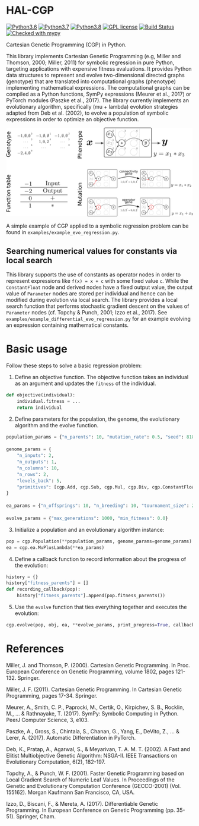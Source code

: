 HAL-CGP
=======
[![Python3.6](https://img.shields.io/badge/python-3.6-red.svg)](https://www.python.org/downloads/release/python-369/)
[![Python3.7](https://img.shields.io/badge/python-3.7-red.svg)](https://www.python.org/)
[![Python3.8](https://img.shields.io/badge/python-3.8-red.svg)](https://www.python.org/)
[![GPL license](https://img.shields.io/badge/License-GPLv3-blue.svg)](https://www.gnu.org/licenses/old-licenses/gpl-3.0.html)
[![Build Status](https://api.travis-ci.org/Happy-Algorithms-League/hal-cgp.svg?branch=master)](https://travis-ci.org/Happy-Algorithms-League/hal-cgp)
[![Checked with mypy](http://www.mypy-lang.org/static/mypy_badge.svg)](http://mypy-lang.org/)

Cartesian Genetic Programming (CGP) in Python.

This library implements Cartesian Genetic Programming (e.g, Miller and Thomson, 2000; Miller, 2011) for symbolic regression in pure Python, targeting applications with expensive fitness evaluations. It provides Python data structures to represent and evolve two-dimensional directed graphs (genotype) that are translated into computational graphs (phenotype) implementing mathematical expressions. The computational graphs can be compiled as a Python functions, SymPy expressions (Meurer et al., 2017) or PyTorch modules (Paszke et al., 2017). The library currently implements an evolutionary algorithm, specifically (mu + lambda) evolution strategies adapted from Deb et al. (2002), to evolve a population of symbolic expressions in order to optimize an objective function.

<div style="text-align:center"><img src="cgp-sketch.png" alt="CGP Sketch" width="600"/></div>

A simple example of CGP applied to a symbolic regression problem can be found in `examples/example_evo_regression.py`.

Searching numerical values for constants via local search
---------------------------------------------------------

This library supports the use of constants as operator nodes in order to represent expressions like `f(x) = x + c` with some fixed value `c`.
While the `ConstantFloat` node and derived nodes have a fixed output value, the output value of `Parameter` nodes are stored per individual and hence can be modified during evolution via local search.
The library provides a local search function that performs stochastic gradient descent on the values of `Parameter` nodes (cf. Topchy & Punch, 2001; Izzo et al., 2017).
See `examples/example_differential_evo_regression.py` for an example evolving an expression containing mathematical constants.


Basic usage
===========

Follow these steps to solve a basic regression problem:

1. Define an objective function.
   The objective function takes an individual as an argument and updates the `fitness` of the individual.
```python
def objective(individual):
    individual.fitness = ...
    return individual
```
2. Define parameters for the population, the genome, the evolutionary algorithm and the evolve function.
```python
population_params = {"n_parents": 10, "mutation_rate": 0.5, "seed": 8188211}

genome_params = {
	"n_inputs": 2,
	"n_outputs": 1,
	"n_columns": 10,
	"n_rows": 2,
	"levels_back": 5,
	"primitives": [cgp.Add, cgp.Sub, cgp.Mul, cgp.Div, cgp.ConstantFloat],
}

ea_params = {"n_offsprings": 10, "n_breeding": 10, "tournament_size": 2, "n_processes": 2}

evolve_params = {"max_generations": 1000, "min_fitness": 0.0}
```
3. Initialize a population and an evolutionary algorithm instance:
```python
pop = cgp.Population(**population_params, genome_params=genome_params)
ea = cgp.ea.MuPlusLambda(**ea_params)
```
4. Define a callback function to record information about the progress of the evolution:
```python
history = {}
history["fitness_parents"] = []
def recording_callback(pop):
	history["fitness_parents"].append(pop.fitness_parents())
```
5. Use the `evolve` function that ties everything together and executes the evolution:
```python
cgp.evolve(pop, obj, ea, **evolve_params, print_progress=True, callback=recording_callback)
```


References
==========

Miller, J. and Thomson, P. (2000). Cartesian Genetic Programming. In Proc. European Conference on Genetic Programming, volume 1802, pages 121-132. Springer.

Miller, J. F. (2011). Cartesian Genetic Programming. In Cartesian Genetic Programming, pages 17-34. Springer.

Meurer, A., Smith, C. P., Paprocki, M., Certik, O., Kirpichev, S. B., Rocklin, M., ... & Rathnayake, T. (2017). SymPy: Symbolic Computing in Python. PeerJ Computer Science, 3, e103.

Paszke, A., Gross, S., Chintala, S., Chanan, G., Yang, E., DeVito, Z., ... & Lerer, A. (2017). Automatic Differentiation in PyTorch.

Deb, K., Pratap, A., Agarwal, S., & Meyarivan, T. A. M. T. (2002). A Fast and Elitist Multiobjective Genetic Algorithm: NSGA-II. IEEE Transactions on Evolutionary Computation, 6(2), 182-197.

Topchy, A., & Punch, W. F. (2001). Faster Genetic Programming based on Local Gradient Search of Numeric Leaf Values. In Proceedings of the Genetic and Evolutionary Computation Conference (GECCO-2001) (Vol. 155162). Morgan Kaufmann San Francisco, CA, USA.

Izzo, D., Biscani, F., & Mereta, A. (2017). Differentiable Genetic Programming. In European Conference on Genetic Programming (pp. 35-51). Springer, Cham.
